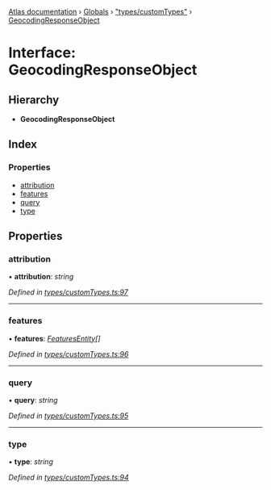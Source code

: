 [Atlas documentation](../README.md) › [Globals](../globals.md) › ["types/customTypes"](../modules/_types_customtypes_.md) › [GeocodingResponseObject](_types_customtypes_.geocodingresponseobject.md)

# Interface: GeocodingResponseObject

## Hierarchy

* **GeocodingResponseObject**

## Index

### Properties

* [attribution](_types_customtypes_.geocodingresponseobject.md#attribution)
* [features](_types_customtypes_.geocodingresponseobject.md#features)
* [query](_types_customtypes_.geocodingresponseobject.md#query)
* [type](_types_customtypes_.geocodingresponseobject.md#type)

## Properties

###  attribution

• **attribution**: *string*

*Defined in [types/customTypes.ts:97](https://github.com/chronark/atlas/blob/76cab4c/src/types/customTypes.ts#L97)*

___

###  features

• **features**: *[FeaturesEntity](_types_customtypes_.featuresentity.md)[]*

*Defined in [types/customTypes.ts:96](https://github.com/chronark/atlas/blob/76cab4c/src/types/customTypes.ts#L96)*

___

###  query

• **query**: *string*

*Defined in [types/customTypes.ts:95](https://github.com/chronark/atlas/blob/76cab4c/src/types/customTypes.ts#L95)*

___

###  type

• **type**: *string*

*Defined in [types/customTypes.ts:94](https://github.com/chronark/atlas/blob/76cab4c/src/types/customTypes.ts#L94)*
